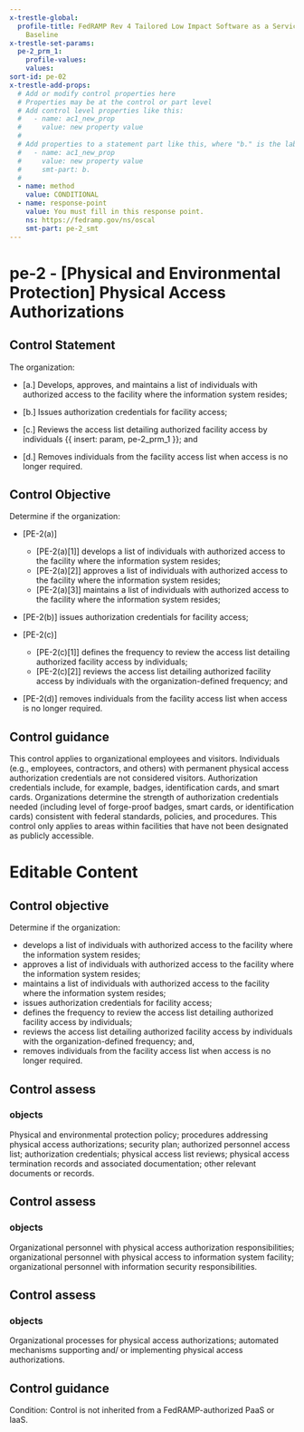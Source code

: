 ```yaml
---
x-trestle-global:
  profile-title: FedRAMP Rev 4 Tailored Low Impact Software as a Service (LI-SaaS)
    Baseline
x-trestle-set-params:
  pe-2_prm_1:
    profile-values:
    values:
sort-id: pe-02
x-trestle-add-props:
  # Add or modify control properties here
  # Properties may be at the control or part level
  # Add control level properties like this:
  #   - name: ac1_new_prop
  #     value: new property value
  #
  # Add properties to a statement part like this, where "b." is the label of the target statement part
  #   - name: ac1_new_prop
  #     value: new property value
  #     smt-part: b.
  #
  - name: method
    value: CONDITIONAL
  - name: response-point
    value: You must fill in this response point.
    ns: https://fedramp.gov/ns/oscal
    smt-part: pe-2_smt
---
```


# pe-2 - \[Physical and Environmental Protection\] Physical Access Authorizations

## Control Statement

The organization:

- \[a.\] Develops, approves, and maintains a list of individuals with authorized access to the facility where the information system resides;

- \[b.\] Issues authorization credentials for facility access;

- \[c.\] Reviews the access list detailing authorized facility access by individuals {{ insert: param, pe-2_prm_1 }}; and

- \[d.\] Removes individuals from the facility access list when access is no longer required.

## Control Objective

Determine if the organization:

- \[PE-2(a)\]

  - \[PE-2(a)[1]\] develops a list of individuals with authorized access to the facility where the information system resides;
  - \[PE-2(a)[2]\] approves a list of individuals with authorized access to the facility where the information system resides;
  - \[PE-2(a)[3]\] maintains a list of individuals with authorized access to the facility where the information system resides;

- \[PE-2(b)\] issues authorization credentials for facility access;

- \[PE-2(c)\]

  - \[PE-2(c)[1]\] defines the frequency to review the access list detailing authorized facility access by individuals;
  - \[PE-2(c)[2]\] reviews the access list detailing authorized facility access by individuals with the organization-defined frequency; and

- \[PE-2(d)\] removes individuals from the facility access list when access is no longer required.

## Control guidance

This control applies to organizational employees and visitors. Individuals (e.g., employees, contractors, and others) with permanent physical access authorization credentials are not considered visitors. Authorization credentials include, for example, badges, identification cards, and smart cards. Organizations determine the strength of authorization credentials needed (including level of forge-proof badges, smart cards, or identification cards) consistent with federal standards, policies, and procedures. This control only applies to areas within facilities that have not been designated as publicly accessible.

# Editable Content

<!-- Make additions and edits below -->
<!-- The above represents the contents of the control as received by the profile, prior to additions. -->
<!-- If the profile makes additions to the control, they will appear below. -->
<!-- The above markdown may not be edited but you may edit the content below, and/or introduce new additions to be made by the profile. -->
<!-- If there is a yaml header at the top, parameter values may be edited. Use --set-parameters to incorporate the changes during assembly. -->
<!-- The content here will then replace what is in the profile for this control, after running profile-assemble. -->
<!-- The added parts in the profile for this control are below.  You may edit them and/or add new ones. -->
<!-- Each addition must have a heading either of the form ## Control my_addition_name -->
<!-- or ## Part a. (where the a. refers to one of the control statement labels.) -->
<!-- "## Control" parts are new parts added after the statement part. -->
<!-- "## Part" parts are new parts added into the top-level statement part with that label. -->
<!-- Subparts may be added with nested hash levels of the form ### My Subpart Name -->
<!-- underneath the parent ## Control or ## Part being added -->
<!-- See https://ibm.github.io/compliance-trestle/tutorials/ssp_profile_catalog_authoring/ssp_profile_catalog_authoring for guidance. -->

## Control objective

Determine if the organization:

* develops a list of individuals with authorized access to the facility where the information system resides;
* approves a list of individuals with authorized access to the facility where the information system resides;
* maintains a list of individuals with authorized access to the facility where the information system resides;
* issues authorization credentials for facility access;
* defines the frequency to review the access list detailing authorized facility access by individuals;
* reviews the access list detailing authorized facility access by individuals with the organization-defined frequency; and,
* removes individuals from the facility access list when access is no longer required.

## Control assess

### objects

Physical and environmental protection policy; procedures addressing physical access authorizations; security plan; authorized personnel access list; authorization credentials; physical access list reviews; physical access termination records and associated documentation; other relevant documents or records.

## Control assess

### objects

Organizational personnel with physical access authorization responsibilities; organizational personnel with physical access to information system facility; organizational personnel with information security responsibilities.

## Control assess

### objects

Organizational processes for physical access authorizations; automated mechanisms supporting and/ or implementing physical access authorizations.

## Control guidance

Condition: Control is not inherited from a FedRAMP-authorized PaaS or IaaS.
